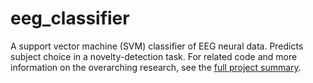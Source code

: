 # eeg_classifier
A support vector machine (SVM) classifier of EEG neural data. Predicts subject choice in a novelty-detection task. For related code and more information on the overarching research, see the [full project summary].

[full project summary]: https://lpljacob.github.io/word_priming/
